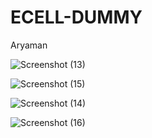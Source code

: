 # ECELL-DUMMY

Aryaman 


![Screenshot (13)](https://user-images.githubusercontent.com/62796380/129458711-8321960e-ff92-4f47-a231-d0bec0ee3f49.png)

![Screenshot (15)](https://user-images.githubusercontent.com/62796380/129458718-cf235515-29f5-47a7-afa2-faa1b835d776.png)

![Screenshot (14)](https://user-images.githubusercontent.com/62796380/129458719-e9fe20c3-e9a1-4c04-a816-2a880d5f1bcf.png)

![Screenshot (16)](https://user-images.githubusercontent.com/62796380/129458720-fe59e5ff-0076-4e79-b77f-b1aa58a75ac3.png)
